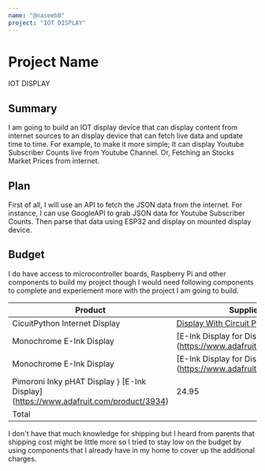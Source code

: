 ```yaml
---
name: "@naseeb0"
project: "IOT DISPLAY"
---
```


# Project Name
IOT DISPLAY

## Summary

I am going to build an IOT display device that can display content from internet sources to an display device that can fetch live data and update time to time. For example, to make it more simple; It can display Youtube Subscriber Counts live from Youtube Channel.
Or, Fetching an Stocks Market Prices from internet.
## Plan

First of all, I will use an API to fetch the JSON data from the internet. For instance, I can use GoogleAPI to grab JSON data for Youtube Subscriber Counts. Then parse that data using ESP32 and display on mounted display device. 

## Budget

I do have access to microcontroller boards, Raspberry Pi and other components to build my project though I would need following components to complete and experiement more with the project I am going to build.

| Product         | Supplier/Link                         | Cost   |
| --------------- | ------------------------------------- | ------ |
| CicuitPython Internet Display| [Display With Circuit Python](https://www.adafruit.com/product/4116) | $54.95  |
| Monochrome E-Ink Display | [E-Ink Display for Displaying through PI] (https://www.adafruit.com/product/4687) | $9.95 |
| Monochrome E-Ink Display | [E-Ink Display for Displaying through PI] (https://www.adafruit.com/product/4687) | $9.95 |
| Pimoroni Inky pHAT Display } [E-Ink Display] (https://www.adafruit.com/product/3934) |24.95|
| Total           |                                       | $99.8 |

I don't have that much knowledge for shipping but I heard from parents that shipping cost might be little more so I tried to stay low on the budget by using components that I already have in my home to cover up the additional charges.
